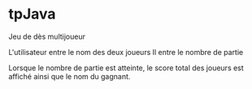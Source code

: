 # tpJava

Jeu de dès multijoueur

L'utilisateur entre le nom des deux joueurs
Il entre le nombre de partie

Lorsque le nombre de partie est atteinte, le score total des joueurs est affiché ainsi que le nom du gagnant.
